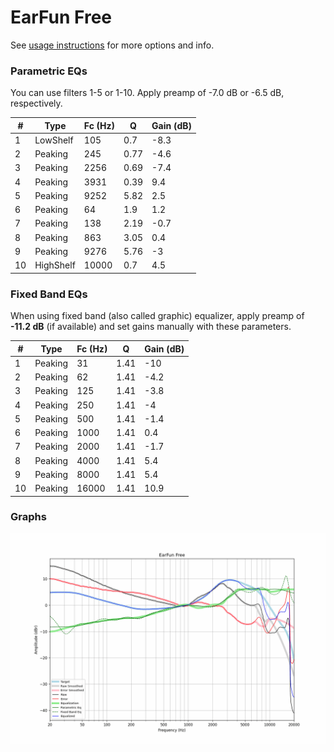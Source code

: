 # EarFun Free
See [usage instructions](https://github.com/jaakkopasanen/AutoEq#usage) for more options and info.

### Parametric EQs
You can use filters 1-5 or 1-10. Apply preamp of -7.0 dB or -6.5 dB, respectively.

|   # | Type      |   Fc (Hz) |    Q |   Gain (dB) |
|-----|-----------|-----------|------|-------------|
|   1 | LowShelf  |       105 | 0.7  |        -8.3 |
|   2 | Peaking   |       245 | 0.77 |        -4.6 |
|   3 | Peaking   |      2256 | 0.69 |        -7.4 |
|   4 | Peaking   |      3931 | 0.39 |         9.4 |
|   5 | Peaking   |      9252 | 5.82 |         2.5 |
|   6 | Peaking   |        64 | 1.9  |         1.2 |
|   7 | Peaking   |       138 | 2.19 |        -0.7 |
|   8 | Peaking   |       863 | 3.05 |         0.4 |
|   9 | Peaking   |      9276 | 5.76 |        -3   |
|  10 | HighShelf |     10000 | 0.7  |         4.5 |

### Fixed Band EQs
When using fixed band (also called graphic) equalizer, apply preamp of **-11.2 dB** (if available) and set gains manually with these parameters.

|   # | Type    |   Fc (Hz) |    Q |   Gain (dB) |
|-----|---------|-----------|------|-------------|
|   1 | Peaking |        31 | 1.41 |       -10   |
|   2 | Peaking |        62 | 1.41 |        -4.2 |
|   3 | Peaking |       125 | 1.41 |        -3.8 |
|   4 | Peaking |       250 | 1.41 |        -4   |
|   5 | Peaking |       500 | 1.41 |        -1.4 |
|   6 | Peaking |      1000 | 1.41 |         0.4 |
|   7 | Peaking |      2000 | 1.41 |        -1.7 |
|   8 | Peaking |      4000 | 1.41 |         5.4 |
|   9 | Peaking |      8000 | 1.41 |         5.4 |
|  10 | Peaking |     16000 | 1.41 |        10.9 |

### Graphs
![](./EarFun%20Free.png)
